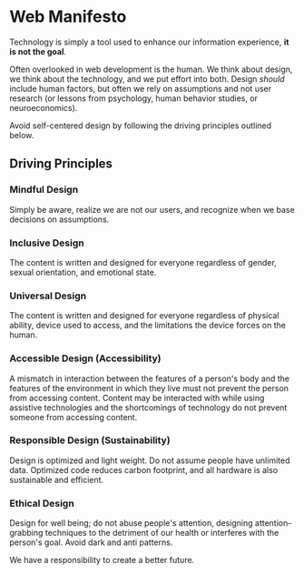 # Web Manifesto
Technology is simply a tool used to enhance our information experience, **it is not the goal**.

Often overlooked in web development is the human. We think about design, we think about the technology, and we put effort into both. Design *should* include human factors, but often we rely on assumptions and not user research (or lessons from psychology, human behavior studies, or neuroeconomics). 

Avoid self-centered design by following the driving principles outlined below.

## Driving Principles

### Mindful Design
Simply be aware, realize we are not our users, and recognize when we base decisions on assumptions. 

### Inclusive Design
The content is written and designed for everyone regardless of gender, sexual orientation, and emotional state.

### Universal Design
The content is written and designed for everyone regardless of physical ability, device used to access, and the limitations the device forces on the human.

### Accessible Design (Accessibility)
A mismatch in interaction between the features of a person's body and the features of the environment in which they live must not prevent the person from accessing content. Content may be interacted with while using assistive technologies and the shortcomings of technology do not prevent someone from accessing content.

### Responsible Design (Sustainability)
Design is optimized and light weight. Do not assume people have unlimited data. Optimized code reduces carbon footprint, and all hardware is also sustainable and efficient.

### Ethical Design
Design for well being; do not abuse people's attention, designing attention-grabbing techniques to the detriment of our health or interferes with the person's goal. Avoid dark and anti patterns.

We have a responsibility to create a better future.
